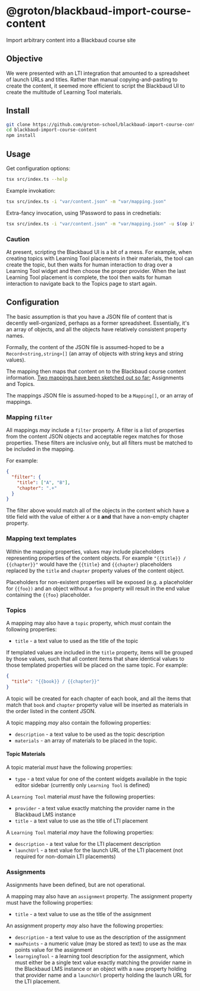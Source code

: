 # @groton/blackbaud-import-course-content

Import arbitrary content into a Blackbaud course site

## Objective

We were presented with an LTI integration that amounted to a spreadsheet of launch URLs and titles. Rather than manual copying-and-pasting to create the content, it seemed more efficient to script the Blackbaud UI to create the multitude of Learning Tool materials.

## Install

```sh
git clone https://github.com/groton-school/blackbaud-import-course-content.git
cd blackbaud-import-course-content
npm install
```

## Usage

Get configuration options:

```sh
tsx src/index.ts --help
```

Example invokation:

```sh
tsx src/index.ts -i "var/content.json" -m "var/mapping.json"
```

Extra-fancy invocation, using 1Password to pass in crednetials:

```sh
tsx src/index.ts -i "var/content.json" -m "var/mapping.json" -u $(op item get <credential name> --fields username) -p $(op item get <credential name> --fields password --reveal)
```

### Caution

At present, scripting the Blackbaud UI is a bit of a mess. For example, when creating topics with Learning Tool placements in their materials, the tool can create the topic, but then waits for human interaction to drag over a Learning Tool widget and then choose the proper provider. When the last Learning Tool placement is complete, the tool then waits for human interaction to navigate back to the Topics page to start again.

## Configuration

The basic assumption is that you have a JSON file of content that is decently well-organized, perhaps as a former spreadsheet. Essentially, it's an array of objects, and all the objects have relatively consistent property names.

Formally, the content of the JSON file is assumed-hoped to be a `Record<string,string>[]` (an array of objects with string keys and string values).

The mapping then maps that content on to the Blackbaud course content information. [Two mappings have been sketched out so far:](./src/Mapping/Mapping.ts) Assignments and Topics.

The mappings JSON file is assumed-hoped to be a `Mapping[]`, or an array of mappings.

### Mapping `filter`

All mappings _may_ include a `filter` property. A filter is a list of properties from the content JSON objects and acceptable regex matches for those properties. These filters are inclusive only, but all filters must be matched to be included in the mapping.

For example:

```json
{
  "filter": {
    "title": ["A", "B"],
    "chapter": ".+"
  }
}
```

The filter above would match all of the objects in the content which have a title field with the value of either `A` or `B` **and** that have a non-empty chapter property.

### Mapping text templates

Within the mapping properties, values may include placeholders representing properties of the content objects. For example `"{{title}} / {{chapter}}"` would have the `{{title}` and `{{chapter}` placeholders replaced by the `title` and `chapter` property values of the content object.

Placeholders for non-existent properties will be exposed (e.g. a placeholder for `{{foo})` and an object without a `foo` property will result in the end value containing the `{{foo}` placeholder.

### Topics

A mapping may also have a `topic` property, which _must_ contain the following properties:

- `title` - a text value to used as the title of the topic

If templated values are included in the `title` property, items will be grouped by those values, such that all content items that share identical values to those templated properties will be placed on the same topic. For example:

```json
{
  "title": "{{book}} / {{chapter}}"
}
```

A topic will be created for each chapter of each book, and all the items that match that `book` and `chapter` property value will be inserted as materials in the order listed in the content JSON.

A topic mapping _may_ also contain the following properties:

- `description` - a text value to be used as the topic description
- `materials` - an array of materials to be placed in the topic.

#### Topic Materials

A topic material _must_ have the following properties:

- `type` - a text value for one of the content widgets available in the topic editor sidebar (currently only `Learning Tool` is defined)

A `Learning Tool` material _must_ have the following properties:

- `provider` - a text value exactly matching the provider name in the Blackbaud LMS instance
- `title` - a text value to use as the title of LTI placement

A `Learning Tool` material _may_ have the following properties:

- `description` - a text value for the LTI placement description
- `launchUrl` - a text value for the launch URL of the LTI placement (not required for non-domain LTI placements)

### Assignments

Assignments have been defined, but are not operational.

A mapping may also have an `assignment` property. The assignment property must have the following properties:

- `title` - a text value to use as the title of the assignment

An assignment property _may_ also have the following properties:

- `description` - a text value to use as the description of the assignment
- `maxPoints` - a numeric value (may be stored as text) to use as the max points value for the assignment
- `learngingTool` - a learning tool description for the assignment, which must either be a single text value exactly matching the provider name in the Blackbaud LMS instance or an object with a `name` property holding that provider name and a `launchUrl` property holding the launch URL for the LTI placement.
